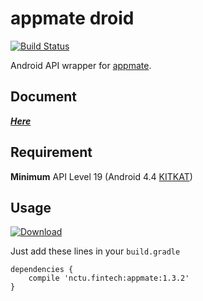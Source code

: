 # appmate droid

[![Build Status](https://travis-ci.org/APCLab/appmate_droid.svg?branch=master)](https://travis-ci.org/APCLab/appmate_droid)

Android API wrapper for [appmate].

## Document

***[Here]***

## Requirement

**Minimum** API Level 19 (Android 4.4 [KITKAT])

## Usage

[![Download](https://api.bintray.com/packages/apclab/appmate/appmate/images/download.svg) ](https://bintray.com/apclab/appmate/appmate/_latestVersion)

Just add these lines in your `build.gradle`

```
dependencies {
    compile 'nctu.fintech:appmate:1.3.2'
}
```

[appmate]: https://github.com/APCLab/appmate
[KITKAT]: https://developer.android.com/about/versions/android-4.4.html
[Here]: https://apclab.github.io/appmate_droid/doc/index.html
